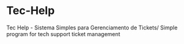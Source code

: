 # Tec-Help
Tec Help - Sistema Simples para Gerenciamento de Tickets/ Simple program for tech support ticket management
